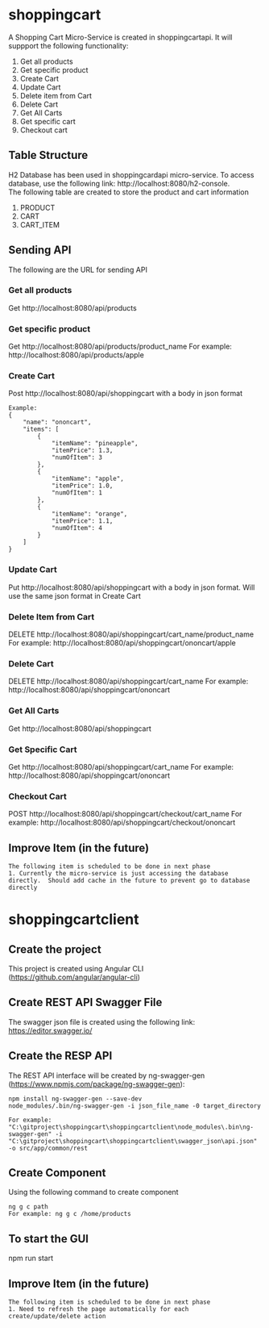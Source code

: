 # shoppingcart

A Shopping Cart Micro-Service is created in shoppingcartapi.  It will suppport the following functionality:
1. Get all products
2. Get specific product
3. Create Cart
4. Update Cart
5. Delete item from Cart
6. Delete Cart
7. Get All Carts
8. Get specific cart
9. Checkout cart

## Table Structure
H2 Database has been used in shoppingcardapi micro-service.  To access database, use the following link:  http://localhost:8080/h2-console.  
The following table are created to store the product and cart information
1. PRODUCT
2. CART
3. CART_ITEM

## Sending API
The following are the URL for sending API

### Get all products
Get http://localhost:8080/api/products

### Get specific product
Get http://localhost:8080/api/products/product_name
For example: http://localhost:8080/api/products/apple

### Create Cart
Post http://localhost:8080/api/shoppingcart with a body in json format

```
Example:
{
    "name": "ononcart",
    "items": [
        {
            "itemName": "pineapple",
            "itemPrice": 1.3,
            "numOfItem": 3
        },
        {
            "itemName": "apple",
            "itemPrice": 1.0,
            "numOfItem": 1
        },
        {
            "itemName": "orange",
            "itemPrice": 1.1,
            "numOfItem": 4
        }                         
    ]
}
```

### Update Cart
Put http://localhost:8080/api/shoppingcart with a body in json format. Will use the same json format in Create Cart

### Delete Item from Cart
DELETE http://localhost:8080/api/shoppingcart/cart_name/product_name
For example: http://localhost:8080/api/shoppingcart/ononcart/apple

### Delete Cart
DELETE http://localhost:8080/api/shoppingcart/cart_name
For example:  http://localhost:8080/api/shoppingcart/ononcart

### Get All Carts
Get http://localhost:8080/api/shoppingcart

### Get Specific Cart
Get http://localhost:8080/api/shoppingcart/cart_name
For example:  http://localhost:8080/api/shoppingcart/ononcart

### Checkout Cart
POST http://localhost:8080/api/shoppingcart/checkout/cart_name
For example:  http://localhost:8080/api/shoppingcart/checkout/ononcart
 
## Improve Item (in the future)
```
The following item is scheduled to be done in next phase
1. Currently the micro-service is just accessing the database directly.  Should add cache in the future to prevent go to database directly
```

# shoppingcartclient
## Create the project
This project is created using Angular CLI (https://github.com/angular/angular-cli)

## Create REST API Swagger File
The swagger json file is created using the following link:  https://editor.swagger.io/

## Create the RESP API
The REST API interface will be created by ng-swagger-gen (https://www.npmjs.com/package/ng-swagger-gen):

```
npm install ng-swagger-gen --save-dev
node_modules/.bin/ng-swagger-gen -i json_file_name -0 target_directory

For example:
"C:\gitproject\shoppingcart\shoppingcartclient\node_modules\.bin\ng-swagger-gen" -i "C:\gitproject\shoppingcart\shoppingcartclient\swagger_json\api.json" -o src/app/common/rest
```

## Create Component
Using the following command to create component

```
ng g c path
For example: ng g c /home/products
```

## To start the GUI
npm run start

## Improve Item (in the future)
```
The following item is scheduled to be done in next phase
1. Need to refresh the page automatically for each create/update/delete action
```